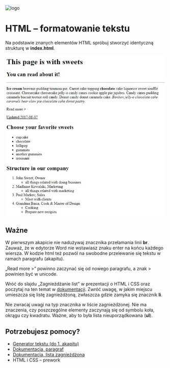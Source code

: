 <img alt="logo" src="http://coderslab.pl/svg/logo-coderslab.svg" width="400">

# HTML &ndash; formatowanie tekstu


Na podstawie znanych elementów HTML spróbuj stworzyć identyczną strukturę w **index.html**.


 ![Sample project](images/sample.jpg)

 ## Ważne
 W pierwszym akapicie nie nadużywaj znacznika przełamania linii **br**. Zauważ, że w edytorze Word nie wstawiasz znaku enter na końcu każdego wiersza. W kodzie html też pozwól na swobodne przelewanie się tekstu w ramach paragrafu (akapitu).

&#8222;Read more &gt;&#8221; powinno zaczynać się od nowego paragrafu, a znak &gt; powinien być w unicode.

 Wróć do slajdu &#8222;Zagnieżdżanie list&#8221; w prezentacji o HTML i CSS oraz poczytaj na ten temat w [dokumentacji][dokumentacja]. Zwróć uwagę, w jakim miejscu umieszcza się listę zagnieżdżoną, zwłaszcza gdzie zamyka się znacznik **li**.

 Nie zwracaj uwagi na typ znacznika w liście zagnieżdżonej. Nie ma znaczenia, czy poszczególne elementy zaczynają się od symbolu koła, okrągu czy kwadratu. Ważne, aby to była lista nieuporządkowana (**ul**).



## Potrzebujesz pomocy?
* [Generator tekstu (do 1. akapitu)](http://www.cupcakeipsum.com)
* [Dokumentacja, paragraf](https://developer.mozilla.org/pl/docs/Web/HTML/Element/p)
* [Dokumentacja, lista zagnieżdżona](https://developer.mozilla.org/pl/docs/Web/HTML/Element/ul)
* HTML i CSS &ndash; prework


<!-- links -->
[dokumentacja]: https://developer.mozilla.org/pl/docs/Web/HTML/Element/ul
